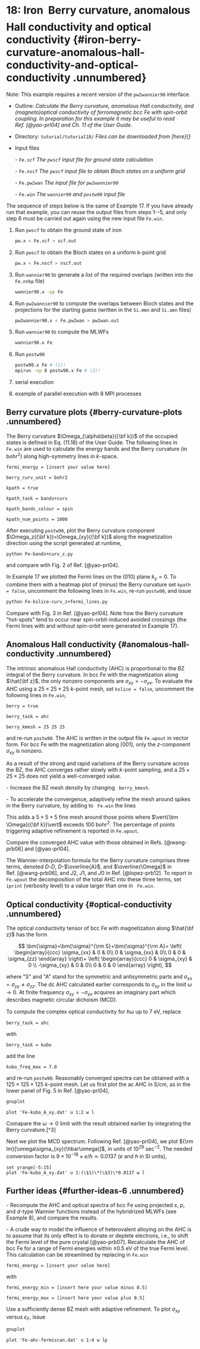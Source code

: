 # 18: Iron &#151; Berry curvature, anomalous Hall conductivity and optical conductivity {#iron-berry-curvature-anomalous-hall-conductivity-and-optical-conductivity .unnumbered}

Note: This example requires a recent version of the `pw2wannier90`
interface.

-   Outline: *Calculate the Berry curvature, anomalous Hall
    conductivity, and (magneto)optical conductivity of ferromagnetic bcc
    Fe with spin-orbit coupling. In preparation for this example it may
    be useful to read Ref. [@yao-prl04] and Ch. 11 of the User Guide.*

-   Directory: `tutorial/tutorial18/` *Files can be downloaded from [here]{}*

-   Input files

    \-    `Fe.scf` *The `pwscf` input file for ground state
        calculation*

    \-    `Fe.nscf` *The `pwscf` input file to obtain Bloch
        states on a uniform grid*

    \-    `Fe.pw2wan` *The input file for `pw2wannier90`*

    \-    `Fe.win` *The `wannier90` and `postw90` input file*

The sequence of steps below is the same of Example 17. If you have
already run that example, you can reuse the output files from steps
1--5, and only step 6 must be carried out again using the new input file
`Fe.win`.

1.  Run `pwscf` to obtain the ground state of iron

    ```bash title="Terminal"
    pw.x < Fe.scf > scf.out
    ```

2.  Run `pwscf` to obtain the Bloch states on a uniform
    k-point grid

    ```bash title="Terminal"
    pw.x < Fe.nscf > nscf.out
    ```

3.  Run `wannier90` to generate a list of the required overlaps (written
    into the `Fe.nnkp` file)

    ```bash title="Terminal"
    wannier90.x -pp Fe
    ```

4.  Run `pw2wannier90` to compute the overlaps between Bloch states and
    the projections for the starting guess (written in the `Si.mmn` and
    `Si.amn` files)

    ```bash title="Terminal"
    pw2wannier90.x < Fe.pw2wan > pw2wan.out
    ```

5.  Run `wannier90` to compute the MLWFs

    ```bash title="Terminal"
    wannier90.x Fe
    ```

6.  Run `postw90` 

    ```bash title="Terminal"
    postw90.x Fe # (1)! 
    mpirun -np 8 postw90.x Fe # (2)!
    ```

   1.   serial execution
   2.   example of parallel execution with 8 MPI processes

## Berry curvature plots {#berry-curvature-plots .unnumbered}

The Berry curvature $\Omega_{\alpha\beta}({\bf k})$ of the occupied
states is defined in Eq. (11.18) of the User Guide. The following lines
in `Fe.win` are used to calculate the energy bands and the Berry
curvature (in bohr$^2$) along high-symmetry lines in $k$-space.

```vi title="Input file"
fermi_energy = [insert your value here]

berry_curv_unit = bohr2

kpath = true

kpath_task = bands+curv

kpath_bands_colour = spin

kpath_num_points = 1000
```

After executing `postw90`, plot the Berry curvature component
$\Omega_z({\bf k})=\Omega_{xy}({\bf k})$ along the magnetization
direction using the script generated at runtime,

```bash title="Terminal"
python Fe-bands+curv_z.py
```

and compare with Fig. 2 of Ref. [@yao-prl04].

In Example 17 we plotted the Fermi lines on the (010) plane $k_y=0$. To
combine them with a heatmap plot of (minus) the Berry curvature set
`kpath = false`, uncomment the following lines in `Fe.win`, re-run
`postw90`, and issue

```bash title="Terminal"
python Fe-kslice-curv_z+fermi_lines.py
```

Compare with Fig. 3 in Ref. [@yao-prl04]. Note how the Berry curvature
"hot-spots" tend to occur near spin-orbit-induced avoided crossings (the
Fermi lines with and without spin-orbit were generated in Example 17).

## Anomalous Hall conductivity {#anomalous-hall-conductivity .unnumbered}

The intrinsic anomalous Hall conductivity (AHC) is proportional to the
BZ integral of the Berry curvature. In bcc Fe with the magnetization
along $\hat{\bf z}$, the only nonzero components are
$\sigma_{xy}=-\sigma_{yx}$. To evaluate the AHC using a $25\times
25\times 25$ $k$-point mesh, set `kslice = false`, uncomment the
following lines in `Fe.win`,

```vi title="Input file"
berry = true

berry_task = ahc

berry_kmesh = 25 25 25
```

and re-run `postw90`. The AHC is written in the output file `Fe.wpout`
in vector form. For bcc Fe with the magnetization along \[001\], only
the $z$-component $\sigma_{xy}$ is nonzero.

As a result of the strong and rapid variations of the Berry curvature
across the BZ, the AHC converges rather slowly with $k$-point sampling,
and a $25\times 25\times 25$ does not yield a well-converged value.

\-   Increase the BZ mesh density by changing ` berry_kmesh`.

\-   To accelerate the convergence, adaptively refine the mesh around
    spikes in the Berry curvature, by adding to ` Fe.win` the lines

This adds a $5\times 5\times 5$ fine mesh around those points where
$\vert{\bm \Omega}({\bf k})\vert$ exceeds 100 bohr$^2$. The percentage
of points triggering adaptive refinement is reported in `Fe.wpout`.

Compare the converged AHC value with those obtained in
Refs. [@wang-prb06] and [@yao-prl04].

The Wannier-interpolation formula for the Berry curvature comprises
three terms, denoted $D$-$D$, $D$-$\overline{A}$, and
$\overline{\Omega}$ in Ref. [@wang-prb06], and $J2$, $J1$, and $J0$ in
Ref. [@lopez-prb12]. To report in `Fe.wpout` the decomposition of the
total AHC into these three terms, set ` iprint` (verbosity level) to a
value larger than one in ` Fe.win`.

## Optical conductivity {#optical-conductivity .unnumbered}

The optical conductivity tensor of bcc Fe with magnetization along
$\hat{\bf z}$ has the form

$$
\bm{\sigma}=\bm{\sigma}^{\rm S}+\bm{\sigma}^{\rm A}=
\left(
\begin{array}{ccc}
\sigma_{xx} & 0 & 0\\
0 & \sigma_{xx} & 0\\
0 & 0 & \sigma_{zz}
\end{array}
\right)+
\left(
\begin{array}{ccc}
0 & \sigma_{xy} & 0 \\
-\sigma_{xy} & 0 & 0\\
0 & 0 & 0
\end{array}
\right),
$$

where "S" and "A" stand for the symmetric and antisymmetric
parts and $\sigma_{xx}=\sigma_{yy}\not=\sigma_{zz}$. The dc AHC
calculated earlier corresponds to $\sigma_{xy}$ in the limit
$\omega\rightarrow
0$. At finite frequency $\sigma_{xy}=-\sigma_{yx}$ acquires an imaginary
part which describes magnetic circular dichoism (MCD).

To compute the complex optical conductivity for $\hbar\omega$ up to
7 eV, replace

```vi title="Input file"
berry_task = ahc
```

with


```vi title="Input file"
berry_task = kubo
```

add the line

```vi title="Input file"
kubo_freq_max = 7.0
```

and re-run `postw90`. Reasonably converged spectra can be obtained with
a $125\times 125\times 125$ $k$-point mesh. Let us first plot the ac AHC
in S/cm, as in the lower panel of Fig. 5 in Ref. [@yao-prl04],

```bash title="Terminal"
gnuplot
```

```gnuplot title="Gnuplot shell"
plot 'Fe-kubo_A_xy.dat' u 1:2 w l
```

Comapare the $\omega\rightarrow 0$ limit with the result obtained
earlier by integrating the Berry curvature.[^3]

Next we plot the MCD spectrum. Following Ref. [@yao-prl04], we plot
${\rm Im}[\omega\sigma_{xy}(\hbar\omega)]$, in units of
$10^{29}$ sec$^{-2}$. The needed conversion factor is $9\times
10^{-18}\times e/\hbar\simeq 0.0137$ ($e$ and $\hbar$ in SI units),


```gnuplot title="Gnuplot shell"
set yrange[-5:15]
plot 'Fe-kubo_A_xy.dat' u 1:(\$1)\*(\$3)\*0.0137 w l
```

## Further ideas {#further-ideas-6 .unnumbered}

\-   Recompute the AHC and optical spectra of bcc Fe using projected $s$,
    $p$, and $d$-type Wannier functions instead of the hybridrized MLWFs
    (see Example 8), and compare the results.

\-   A crude way to model the influence of heterovalent alloying on the
    AHC is to assume that its only effect is to donate or deplete
    electrons, i.e., to shift the Fermi level of the pure
    crystal [@yao-prb07]. Recalculate the AHC of bcc Fe for a range of Fermi energies within
    $\pm 0.5$ eV of the true Fermi level. This calculation can be
    streamlined by replacing in `Fe.win`

```vi title="Input file"
fermi_energy = [insert your value here]
```

with

```vi title="Input file"
fermi_energy_min = [insert here your value minus 0.5]

fermi_energy_max = [insert here your value plus 0.5]
```

Use a sufficiently dense BZ mesh with adaptive refinement. To plot
$\sigma_{xy}$ versus $\varepsilon_F$, issue

```bash title="Terminal"
gnuplot
```

```gnuplot title="Gnuplot shell"
plot 'Fe-ahc-fermiscan.dat' u 1:4 w lp
```

